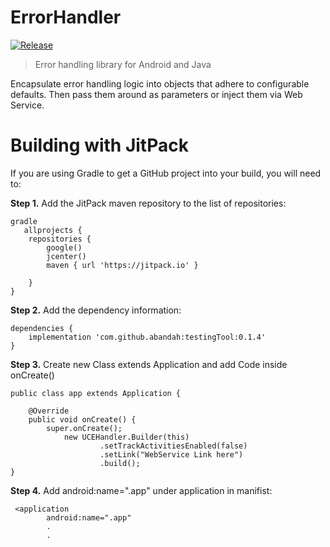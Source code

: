 # ErrorHandler
[![Release](https://jitpack.io/v/abandah/testingTool.svg?style=flat-square)](https://jitpack.io/#abandah/testingTool)

> Error handling library for Android and Java

Encapsulate error handling logic into objects that adhere to configurable defaults. Then pass them around as parameters or inject them via Web Service. 


Building with JitPack
=====

If you are using Gradle to get a GitHub project into your build, you will need to:

**Step 1.** Add the JitPack maven repository to the list of repositories:

```
gradle
   allprojects {
    repositories {
        google()
        jcenter()
        maven { url 'https://jitpack.io' }

    }
}
```

**Step 2.**  Add the dependency information:

```
dependencies {
    implementation 'com.github.abandah:testingTool:0.1.4'
}
```

**Step 3.**  Create new Class extends Application and add Code inside onCreate()

```
public class app extends Application {

    @Override
    public void onCreate() {
        super.onCreate();
            new UCEHandler.Builder(this)
                    .setTrackActivitiesEnabled(false)
                    .setLink("WebService Link here")
                    .build();
}
```
**Step 4.**  Add  android:name=".app" under application in manifist:

```
 <application
        android:name=".app"
        .
        .
        
```

